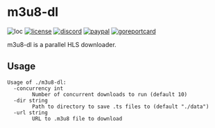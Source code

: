 # m3u8-dl
![loc](https://sloc.xyz/github/nektro/m3u8-dl)
[![license](https://img.shields.io/github/license/nektro/m3u8-dl.svg)](https://github.com/nektro/m3u8-dl/blob/master/LICENSE)
[![discord](https://img.shields.io/discord/551971034593755159.svg)](https://discord.gg/P6Y4zQC)
[![paypal](https://img.shields.io/badge/donate-paypal-009cdf)](https://paypal.me/nektro)
[![goreportcard](https://goreportcard.com/badge/github.com/nektro/m3u8-dl)](https://goreportcard.com/report/github.com/nektro/m3u8-dl)

m3u8-dl is a parallel HLS downloader.

## Usage
```
Usage of ./m3u8-dl:
  -concurrency int
        Number of concurrent downloads to run (default 10)
  -dir string
        Path to directory to save .ts files to (default "./data")
  -url string
        URL to .m3u8 file to download
```
